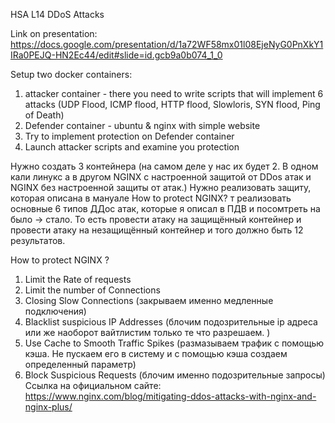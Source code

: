 HSA L14 DDoS Attacks

Link on presentation: 
https://docs.google.com/presentation/d/1a72WF58mx01l08EjeNyG0PnXkY1IRa0PEJQ-HN2Ec44/edit#slide=id.gcb9a0b074_1_0

Setup two docker containers:
1. attacker container - there you need to write scripts that will implement 6 attacks (UDP Flood, ICMP flood, HTTP flood, Slowloris, SYN flood,  Ping of Death)
2. Defender container - ubuntu & nginx with simple website
3. Try to implement protection on Defender container
4. Launch attacker scripts and examine you protection


Нужно создать 3 контейнера (на самом деле у нас их будет 2.  В одном кали линукс а в другом NGINX с настроенной защитой 
от DDos атак и NGINX без настроенной защиты от атак.)
Нужно реализовать защиту, которая описана в мануале How to protect NGINX?  т реализовать основные 6 типов ДДос атак, 
которые я описал в ПДВ и посомтреть на было -> стало.
То есть провести атаку на защищённый контейнер и провести атаку на незащищённый контейнер и того должно быть 12 результатов.


How to protect NGINX ?
1. Limit the Rate of requests
2. Limit the number of Connections
3. Closing Slow Connections (закрываем именно медленные подключения)
4. Blacklist suspicious IP Addresses (блочим подозрительные ip адреса или же наоборот вайтлистим только те что разрешаем. )
5. Use Cache to Smooth Traffic Spikes (размазываем трафик с помощью кэша. Не пускаем его в систему и с помощью кэша создаем определенный параметр)
6. Block Suspicious Requests (блочим именно подозрительные запросы)
   Ссылка на официальном сайте: https://www.nginx.com/blog/mitigating-ddos-attacks-with-nginx-and-nginx-plus/